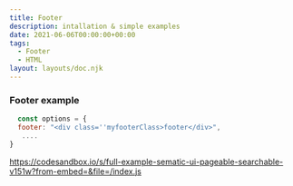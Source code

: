 ```yaml
---
title: Footer
description: intallation & simple examples
date: 2021-06-06T00:00:00+00:00
tags:
  - Footer
  - HTML
layout: layouts/doc.njk
---
```

### Footer example
 ```js
   const options = {
   footer: "<div class=''myfooterClass>footer</div>",
    ....
 }

```
https://codesandbox.io/s/full-example-sematic-ui-pageable-searchable-v151w?from-embed=&file=/index.js



